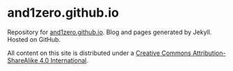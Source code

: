 # and1zero.github.io
Repository for [and1zero.github.io](https://and1zero.github.io). Blog and pages generated by Jekyll. Hosted on GitHub.

All content on this site is distributed under a [Creative Commons Attribution-ShareAlike 4.0 International](https://creativecommons.org/licenses/by-sa/4.0/).
